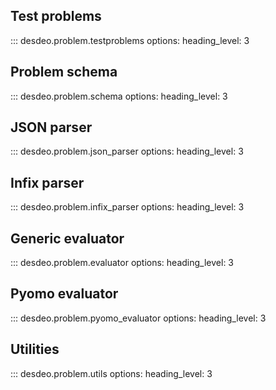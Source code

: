 ## Test problems
::: desdeo.problem.testproblems
    options:
        heading_level: 3

## Problem schema
::: desdeo.problem.schema
    options:
        heading_level: 3

## JSON parser
::: desdeo.problem.json_parser
    options:
        heading_level: 3

## Infix parser
::: desdeo.problem.infix_parser
    options:
        heading_level: 3

## Generic evaluator
::: desdeo.problem.evaluator
    options:
        heading_level: 3

## Pyomo evaluator
::: desdeo.problem.pyomo_evaluator
    options:
        heading_level: 3

## Utilities    
::: desdeo.problem.utils
    options:
        heading_level: 3

